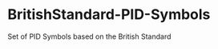 BritishStandard-PID-Symbols
===========================

Set of PID Symbols based on the British Standard
